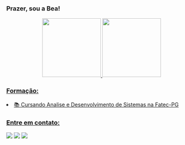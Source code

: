 ### Prazer, sou a Bea!

<div align="center">
  <a href="https://github.com/Beatriz02Feitosa">
  <img height="155em" src="https://github-readme-stats.vercel.app/api?username=Beatriz02Feitosa&show_icons=true&theme=react&include_all_commits=true&count_private=true"/>
  <img height="155em" src="https://github-readme-stats.vercel.app/api/top-langs/?username=Beatriz02Feitosa&layout=compact&langs_count=7&theme=react"/>
</div>
</div>

### Formação:
<li>📚 Cursando Analise e Desenvolvimento de Sistemas na Fatec-PG</li>

### Entre em contato:

<div> 
  <a href="https://www.instagram.com/beadobolu/" target="_blank"><img src="https://img.shields.io/badge/-Instagram-%23E4405F?style=for-the-badge&logo=instagram&logoColor=white" target="_blank"></a>
  <a href = "mailto:beatrizbfs24@gmail.com"><img src="https://img.shields.io/badge/-Gmail-%23333?style=for-the-badge&logo=gmail&logoColor=white" target="_blank"></a>
  <a href="https://www.linkedin.com/in/beatrizbfs24/" target="_blank"><img src="https://img.shields.io/badge/-LinkedIn-%230077B5?style=for-the-badge&logo=linkedin&logoColor=white" target="_blank"></a> 
</div>
